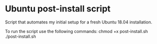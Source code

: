 # Ubuntu post-install script

Script that automates my initial setup for a fresh Ubuntu 18.04 installation. 

To run the script use the following commands: 
chmod +x post-install.sh
./post-install.sh

